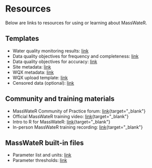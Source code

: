 # Resources

Below are links to resources for using or learning about MassWateR.

## Templates

-   Water quality monitoring results: [link](https://github.com/massbays-tech/MassWateR/raw/refs/heads/main/inst/extdata/MassWateR_Results_Template.xlsx)
-   Data quality objectives for frequency and completeness: [link](https://github.com/massbays-tech/MassWateR/raw/refs/heads/main/inst/extdata/MassWateR_DQOFreqComp_Template.xlsx)
-   Data quality objectives for accuracy: [link](https://github.com/massbays-tech/MassWateR/raw/refs/heads/main/inst/extdata/MassWateR_DQOAccuracy_Template.xlsx)
-   Site metadata: [link](https://github.com/massbays-tech/MassWateR/raw/refs/heads/main/inst/extdata/MassWateR_Sites_Template.xlsx)
-   WQX metadata: [link](https://github.com/massbays-tech/MassWateR/raw/refs/heads/main/inst/extdata/MassWateR_WQXMeta_Template.xlsx)
-   WQX upload template: [link](https://github.com/massbays-tech/MassWateR/raw/refs/heads/main/inst/extdata/WQX_Phys-Chem_Template_for_MassWateR.xlsx)
-   Censored data (optional): [link](https://github.com/massbays-tech/MassWateR/raw/refs/heads/main/inst/extdata/MassWateR_Censored_Template.xlsx)

## Community and training materials

-   MassWateR Community of Practice forum: [link](https://massbays.discourse.group/c/masswater-r-tools/5){target="_blank"}
-   Official MassWateR training video: [link](https://youtu.be/bjJcmw5r9d0){target="_blank"}
-   Intro to R for MassWateR: [link](https://massbays-tech.github.io/intro-to-r/){target="_blank"}
-   In-person MassWateR training recording: [link](https://youtu.be/dMaZ7satmTo){target="_blank"}

## MassWateR built-in files

-   Parameter list and units: [link](https://github.com/massbays-tech/MassWateR/raw/refs/heads/main/inst/extdata/ParameterMapping.xlsx)
-   Parameter thresholds: [link](https://github.com/massbays-tech/MassWateR/raw/refs/heads/main/inst/extdata/ThresholdMapping.xlsx)
